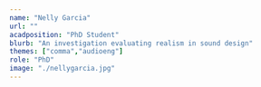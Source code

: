 ```yaml
---
name: "Nelly Garcia"
url: ""
acadposition: "PhD Student"
blurb: "An investigation evaluating realism in sound design"
themes: ["comma","audioeng"]
role: "PhD"
image: "./nellygarcia.jpg"
---
```

